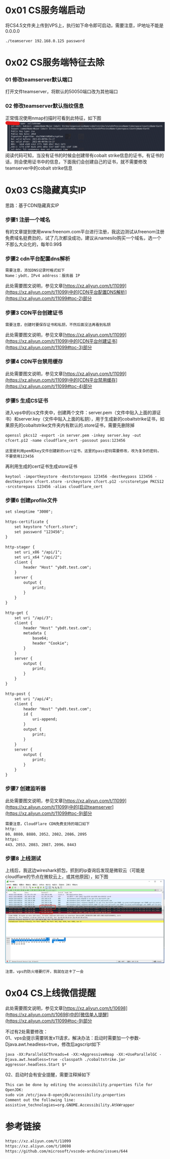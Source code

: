 # 0x01 CS服务端启动
将CS4.5文件夹上传到VPS上，执行如下命令即可启动，需要注意，IP地址不能是0.0.0.0
```
./teamserver 192.168.0.125 password
```

# 0x02 CS服务端特征去除
### 01 修改teamserver默认端口
打开文件teamserver，将默认的50050端口改为其他端口
### 02 修改teamserver默认指纹信息
正常情况使用nmap扫描时可看到此特征，如下图  
![image](./pic/02.png)  
阅读代码可知，当没有证书的时候会创建带有cobalt strike信息的证书，有证书的话，则会使用证书中的信息，下面我们会创建自己的证书，就不需要修改teamserver中的cobalt strike信息

# 0x03 CS隐藏真实IP
思路：基于CDN隐藏真实IP
### 步骤1 注册一个域名
有的文章提到使用www.freenom.com平台进行注册，我这边测试从freenom注册免费域名挺费劲的，试了几次都没成功，建议从namesilo购买一个域名，选一个不那么大众化的，每年0.99$
### 步骤2 cdn平台配置dns解析
```
需要注意，添加DNS记录时格式如下
Name：ybdt，IPv4 address：服务器 IP
```
此处需要图文说明，参见文章[https://xz.aliyun.com/t/11099](https://xz.aliyun.com/t/11099)中的[CDN平台配置DNS解析](https://xz.aliyun.com/t/11099#toc-2)部分
### 步骤3 CDN平台创建证书
```
需要注意，创建时要保存证书和私钥，不然后面没法再看到私钥
```
此处需要图文说明，参见文章[https://xz.aliyun.com/t/11099](https://xz.aliyun.com/t/11099)中的[CDN平台创建证书](https://xz.aliyun.com/t/11099#toc-3)部分
### 步骤4 CDN平台禁用缓存
此处需要图文说明，参见文章[https://xz.aliyun.com/t/11099](https://xz.aliyun.com/t/11099)中的[CDN平台禁用缓存](https://xz.aliyun.com/t/11099#toc-4)部分
### 步骤5 生成CS证书
进入vps中的cs文件夹中，创建两个文件：server.pem（文件中贴入上面的源证书）和server.key（文件中贴入上面的私钥），用于生成新的cobaltstrike证书，如果原先的cobaltstrike文件夹内有默认的.store证书，需要先删除掉
```
openssl pkcs12 -export -in server.pem -inkey server.key -out cfcert.p12 -name cloudflare_cert -passout pass:123456

这里是利用pem和key文件创建新的cert证书，这里的pass密码需要修改，改为复杂的密码，不要使用123456
```
再利用生成的cert证书生成store证书
```
keytool -importkeystore -deststorepass 123456 -destkeypass 123456 -destkeystore cfcert.store -srckeystore cfcert.p12 -srcstoretype PKCS12 -srcstorepass 123456 -alias cloudflare_cert
```
### 步骤6 创建profile文件
```
set sleeptime "3000";

https-certificate {
    set keystore "cfcert.store";
    set password "123456";
}

http-stager {
    set uri_x86 "/api/1";
    set uri_x64 "/api/2";
    client {
        header "Host" "ybdt.test.com";
    }
    server {
        output {
            print;
        }
    }
}

http-get {
    set uri "/api/3";
    client {
        header "Host" "ybdt.test.com";
        metadata {
            base64;
            header "Cookie";
        }
    }
    server {
        output {
            print;
        }
    }
}

http-post {
    set uri "/api/4";
    client {
        header "Host" "ybdt.test.com";
        id {
            uri-append;
        }
        output {
            print;
        }
    }
    server {
        output {
            print;
        }
    }
}

```
### 步骤7 创建监听器
此处需要图文说明，参见文章[https://xz.aliyun.com/t/11099](https://xz.aliyun.com/t/11099)中的[启动teamserver](https://xz.aliyun.com/t/11099#toc-9)部分
```
需要注意，CloudFlare CDN免费支持的端口如下
http:
80、8080、8880、2052、2082、2086、2095
https:
443、2053、2083、2087、2096、8443
```
### 步骤8 上线测试
上线后，我这边wireshark抓包，抓到的ip查询后发现是微软云（可能是cloudflare的节点在微软云上，或其他原因），如下图  
![image](./pic/01.png)
```
注意，vps的防火墙要打开，我就在这卡了一会
```

# 0x04 CS上线微信提醒
此处需要图文说明，参见文章[https://xz.aliyun.com/t/10698](https://xz.aliyun.com/t/10698)中的[微信单人提醒](https://xz.aliyun.com/t/11099#toc-9)部分

不过有2处需要修改：  
01、vps会提示需要转发x11请求，解决办法：启动时需要加一个参数-Djava.awt.headless=true，修改后agscript如下
```
java -XX:ParallelGCThreads=4 -XX:+AggressiveHeap -XX:+UseParallelGC -Djava.awt.headless=true -classpath ./cobaltstrike.jar aggressor.headless.Start $*
```
02、启动时会有安全提醒，需要注释掉如下
```
This can be done by editing the accessibility.properties file for OpenJDK:
sudo vim /etc/java-8-openjdk/accessibility.properties
Comment out the following line:
assistive_technologies=org.GNOME.Accessibility.AtkWrapper
```

# 参考链接
```
https://xz.aliyun.com/t/11099
https://xz.aliyun.com/t/10698
https://github.com/microsoft/vscode-arduino/issues/644
```